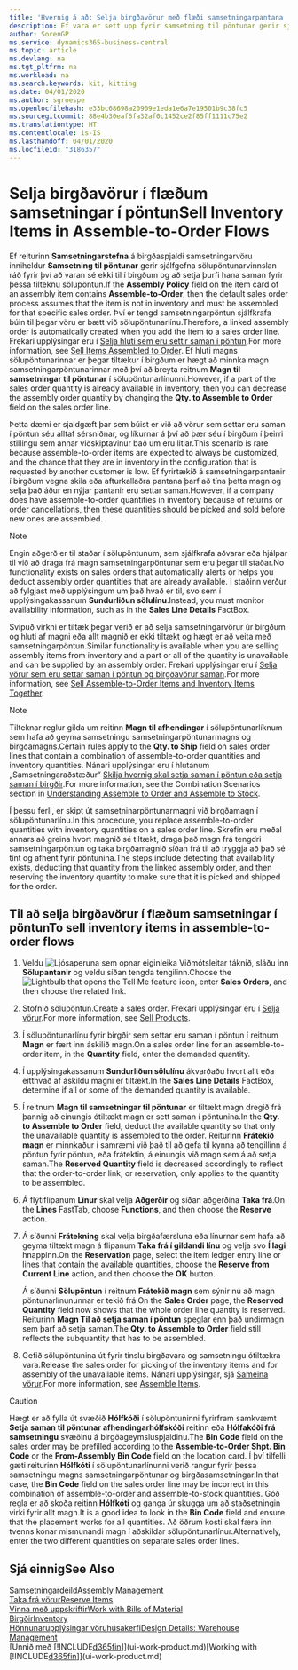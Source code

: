 ```yaml
---
title: 'Hvernig á að: Selja birgðavörur með flæði samsetningarpantana | Microsoft Docs'
description: Ef vara er sett upp fyrir samsetning til pöntunar gerir sjálfgefna sölupöntunarvinnslan ráð fyrir því að varan sé ekki til í birgðum og að setja þurfi hana saman fyrir þessa tilteknu sölupöntun. Því er tengd samsetningarpöntun sjálfkrafa búin til þegar vöru er bætt við sölupöntunarlínu.
author: SorenGP
ms.service: dynamics365-business-central
ms.topic: article
ms.devlang: na
ms.tgt_pltfrm: na
ms.workload: na
ms.search.keywords: kit, kitting
ms.date: 04/01/2020
ms.author: sgroespe
ms.openlocfilehash: e33bc68698a20909e1eda1e6a7e19501b9c38fc5
ms.sourcegitcommit: 88e4b30eaf6fa32af0c1452ce2f85ff1111c75e2
ms.translationtype: HT
ms.contentlocale: is-IS
ms.lasthandoff: 04/01/2020
ms.locfileid: "3186357"
---
```

# <a name="sell-inventory-items-in-assemble-to-order-flows"></a><span data-ttu-id="17c25-104">Selja birgðavörur í flæðum samsetningar í pöntun</span><span class="sxs-lookup"><span data-stu-id="17c25-104">Sell Inventory Items in Assemble-to-Order Flows</span></span>
<span data-ttu-id="17c25-105">Ef reiturinn **Samsetningarstefna** á birgðaspjaldi samsetningarvöru inniheldur **Samsetning til pöntunar** gerir sjálfgefna sölupöntunarvinnslan ráð fyrir því að varan sé ekki til í birgðum og að setja þurfi hana saman fyrir þessa tilteknu sölupöntun.</span><span class="sxs-lookup"><span data-stu-id="17c25-105">If the **Assembly Policy** field on the item card of an assembly item contains **Assemble-to-Order**, then the default sales order process assumes that the item is not in inventory and must be assembled for that specific sales order.</span></span> <span data-ttu-id="17c25-106">Því er tengd samsetningarpöntun sjálfkrafa búin til þegar vöru er bætt við sölupöntunarlínu.</span><span class="sxs-lookup"><span data-stu-id="17c25-106">Therefore, a linked assembly order is automatically created when you add the item to a sales order line.</span></span> <span data-ttu-id="17c25-107">Frekari upplýsingar eru í [Selja hluti sem eru settir saman í pöntun](assembly-how-to-sell-items-assembled-to-order.md).</span><span class="sxs-lookup"><span data-stu-id="17c25-107">For more information, see [Sell Items Assembled to Order](assembly-how-to-sell-items-assembled-to-order.md).</span></span> <span data-ttu-id="17c25-108">Ef hluti magns sölupöntunarinnar er þegar tiltækur í birgðum er hægt að minnka magn samsetningarpöntunarinnar með því að breyta reitnum **Magn til samsetningar til pöntunar** í sölupöntunarlínunni.</span><span class="sxs-lookup"><span data-stu-id="17c25-108">However, if a part of the sales order quantity is already available in inventory, then you can decrease the assembly order quantity by changing the **Qty. to Assemble to Order** field on the sales order line.</span></span>  

<span data-ttu-id="17c25-109">Þetta dæmi er sjaldgæft þar sem búist er við að vörur sem settar eru saman í pöntun séu alltaf sérsniðnar, og líkurnar á því að þær séu í birgðum í þeirri stillingu sem annar viðskiptavinur bað um eru litlar.</span><span class="sxs-lookup"><span data-stu-id="17c25-109">This scenario is rare because assemble-to-order items are expected to always be customized, and the chance that they are in inventory in the configuration that is requested by another customer is low.</span></span> <span data-ttu-id="17c25-110">Ef fyrirtækið á samsetningarpantanir í birgðum vegna skila eða afturkallaðra pantana þarf að tína þetta magn og selja það áður en nýjar pantanir eru settar saman.</span><span class="sxs-lookup"><span data-stu-id="17c25-110">However, if a company does have assemble-to-order quantities in inventory because of returns or order cancellations, then these quantities should be picked and sold before new ones are assembled.</span></span>  

> [!NOTE]  
>  <span data-ttu-id="17c25-111">Engin aðgerð er til staðar í sölupöntunum, sem sjálfkrafa aðvarar eða hjálpar til við að draga frá magn samsetningarpöntunar sem eru þegar til staðar.</span><span class="sxs-lookup"><span data-stu-id="17c25-111">No functionality exists on sales orders that automatically alerts or helps you deduct assembly order quantities that are already available.</span></span> <span data-ttu-id="17c25-112">Í staðinn verður að fylgjast með upplýsingum um það hvað er til, svo sem í upplýsingakassanum **Sundurliðun sölulínu**.</span><span class="sxs-lookup"><span data-stu-id="17c25-112">Instead, you must monitor availability information, such as in the **Sales Line Details** FactBox.</span></span>  

<span data-ttu-id="17c25-113">Svipuð virkni er tiltæk þegar verið er að selja samsetningarvörur úr birgðum og hluti af magni eða allt magnið er ekki tiltækt og hægt er að veita með samsetningarpöntun.</span><span class="sxs-lookup"><span data-stu-id="17c25-113">Similar functionality is available when you are selling assembly items from inventory and a part or all of the quantity is unavailable and can be supplied by an assembly order.</span></span> <span data-ttu-id="17c25-114">Frekari upplýsingar eru í [Selja vörur sem eru settar saman í pöntun og birgðavörur saman](assembly-how-to-sell-assemble-to-order-items-and-inventory-items-together.md).</span><span class="sxs-lookup"><span data-stu-id="17c25-114">For more information, see [Sell Assemble-to-Order Items and Inventory Items Together](assembly-how-to-sell-assemble-to-order-items-and-inventory-items-together.md).</span></span>  

> [!NOTE]  
>  <span data-ttu-id="17c25-115">Tilteknar reglur gilda um reitinn **Magn til afhendingar** í sölupöntunarlíknum sem hafa að geyma samsetningu samsetningarpöntunarmagns og birgðamagns.</span><span class="sxs-lookup"><span data-stu-id="17c25-115">Certain rules apply to the **Qty. to Ship** field on sales order lines that contain a combination of assemble-to-order quantities and inventory quantities.</span></span> <span data-ttu-id="17c25-116">Nánari upplýsingar eru í hlutanum „Samsetningaraðstæður“ [Skilja hvernig skal setja saman í pöntun eða setja saman í birgðir](assembly-assemble-to-order-or-assemble-to-stock.md).</span><span class="sxs-lookup"><span data-stu-id="17c25-116">For more information, see the Combination Scenarios section in [Understanding Assemble to Order and Assemble to Stock](assembly-assemble-to-order-or-assemble-to-stock.md).</span></span>  

<span data-ttu-id="17c25-117">Í þessu ferli, er skipt út samsetninarpöntunarmagni við birgðamagn í sölupöntunarlínu.</span><span class="sxs-lookup"><span data-stu-id="17c25-117">In this procedure, you replace assemble-to-order quantities with inventory quantities on a sales order line.</span></span> <span data-ttu-id="17c25-118">Skrefin eru meðal annars að greina hvort magnið sé tiltækt, draga það magn frá tengdri samsetningarpöntun og taka birgðamagnið síðan frá til að tryggja að það sé tínt og afhent fyrir pöntunina.</span><span class="sxs-lookup"><span data-stu-id="17c25-118">The steps include detecting that availability exists, deducting that quantity from the linked assembly order, and then reserving the inventory quantity to make sure that it is picked and shipped for the order.</span></span>  

## <a name="to-sell-inventory-items-in-assemble-to-order-flows"></a><span data-ttu-id="17c25-119">Til að selja birgðavörur í flæðum samsetningar í pöntun</span><span class="sxs-lookup"><span data-stu-id="17c25-119">To sell inventory items in assemble-to-order flows</span></span>  
1.  <span data-ttu-id="17c25-120">Veldu ![Ljósaperuna sem opnar eiginleika Viðmótsleitar](media/ui-search/search_small.png "Segðu mér hvað þú vilt gera") táknið, sláðu inn **Sölupantanir** og veldu síðan tengda tengilinn.</span><span class="sxs-lookup"><span data-stu-id="17c25-120">Choose the ![Lightbulb that opens the Tell Me feature](media/ui-search/search_small.png "Tell me what you want to do") icon, enter **Sales Orders**, and then choose the related link.</span></span>  
2.  <span data-ttu-id="17c25-121">Stofnið sölupöntun.</span><span class="sxs-lookup"><span data-stu-id="17c25-121">Create a sales order.</span></span> <span data-ttu-id="17c25-122">Frekari upplýsingar eru í [Selja vörur](sales-how-sell-products.md).</span><span class="sxs-lookup"><span data-stu-id="17c25-122">For more information, see [Sell Products](sales-how-sell-products.md).</span></span>  
3.  <span data-ttu-id="17c25-123">Í sölupöntunarlínu fyrir birgðir sem settar eru saman í pöntun í reitnum **Magn** er fært inn áskilið magn.</span><span class="sxs-lookup"><span data-stu-id="17c25-123">On a sales order line for an assemble-to-order item, in the **Quantity** field, enter the demanded quantity.</span></span>  
4.  <span data-ttu-id="17c25-124">Í upplýsingakassanum **Sundurliðun sölulínu** ákvarðaðu hvort allt eða eitthvað af áskildu magni er tiltækt.</span><span class="sxs-lookup"><span data-stu-id="17c25-124">In the **Sales Line Details** FactBox, determine if all or some of the demanded quantity is available.</span></span>  
5.  <span data-ttu-id="17c25-125">Í reitnum **Magn til samsetningar til pöntunar** er tiltækt magn dregið frá þannig að einungis ótiltækt magn er sett saman í pöntunina.</span><span class="sxs-lookup"><span data-stu-id="17c25-125">In the **Qty. to Assemble to Order** field, deduct the available quantity so that only the unavailable quantity is assembled to the order.</span></span> <span data-ttu-id="17c25-126">Reiturinn **Frátekið magn** er minnkaður í samræmi við það til að gefa til kynna að tengillinn á pöntun fyrir pöntun, eða frátektin, á einungis við magn sem á að setja saman.</span><span class="sxs-lookup"><span data-stu-id="17c25-126">The **Reserved Quantity** field is decreased accordingly to reflect that the order-to-order link, or reservation, only applies to the quantity to be assembled.</span></span>  
6.  <span data-ttu-id="17c25-127">Á flýtiflipanum **Línur** skal velja **Aðgerðir** og síðan aðgerðina **Taka frá**.</span><span class="sxs-lookup"><span data-stu-id="17c25-127">On the **Lines** FastTab, choose **Functions**, and then choose the **Reserve** action.</span></span>  
7.  <span data-ttu-id="17c25-128">Á síðunni **Frátekning** skal velja birgðafærsluna eða línurnar sem hafa að geyma tiltækt magn á flipanum **Taka frá í gildandi línu** og velja svo **Í lagi** hnappinn.</span><span class="sxs-lookup"><span data-stu-id="17c25-128">On the **Reservation** page, select the item ledger entry line or lines that contain the available quantities, choose the **Reserve from Current Line** action, and then choose the **OK** button.</span></span>  

    <span data-ttu-id="17c25-129">Á síðunni **Sölupöntun** í reitnum **Frátekið magn** sem sýnir nú að magn pöntunarlínununnar er tekið frá.</span><span class="sxs-lookup"><span data-stu-id="17c25-129">On the **Sales Order** page, the **Reserved Quantity** field now shows that the whole order line quantity is reserved.</span></span> <span data-ttu-id="17c25-130">Reiturinn **Magn Til að setja saman í pöntun** speglar enn það undirmagn sem þarf að setja saman.</span><span class="sxs-lookup"><span data-stu-id="17c25-130">The **Qty. to Assemble to Order** field still reflects the subquantity that has to be assembled.</span></span>  

8.  <span data-ttu-id="17c25-131">Gefið sölupöntunina út fyrir tínslu birgðavara og samsetningu ótiltækra vara.</span><span class="sxs-lookup"><span data-stu-id="17c25-131">Release the sales order for picking of the inventory items and for assembly of the unavailable items.</span></span> <span data-ttu-id="17c25-132">Nánari upplýsingar, sjá [Sameina vörur](assembly-how-to-assemble-items.md).</span><span class="sxs-lookup"><span data-stu-id="17c25-132">For more information, see [Assemble Items](assembly-how-to-assemble-items.md).</span></span>  

> [!CAUTION]  
>  <span data-ttu-id="17c25-133">Hægt er að fylla út svæðið **Hólfkóði** í sölupöntuninni fyrirfram samkvæmt **Setja saman til pöntunar afhendingarhólfskóði** reitinn eða **Hólfakóði frá samsetningu** svæðinu á birgðageymsluspjaldinu.</span><span class="sxs-lookup"><span data-stu-id="17c25-133">The **Bin Code** field on the sales order may be prefilled according to the **Assemble-to-Order Shpt. Bin Code** or the **From-Assembly Bin Code** field on the location card.</span></span> <span data-ttu-id="17c25-134">Í því tilfelli gæti reiturinn **Hólfkóti** í sölupöntunarlínunni verið rangur fyrir þessa samsetningu magns samsetningarpöntunar og birgðasamsetningar.</span><span class="sxs-lookup"><span data-stu-id="17c25-134">In that case, the **Bin Code** field on the sales order line may be incorrect in this combination of assemble-to-order and assemble-to-stock quantities.</span></span> <span data-ttu-id="17c25-135">Góð regla er að skoða reitinn **Hólfkóti** og ganga úr skugga um að staðsetningin virki fyrir allt magn.</span><span class="sxs-lookup"><span data-stu-id="17c25-135">It is a good idea to look in the **Bin Code** field and ensure that the placement works for all quantities.</span></span> <span data-ttu-id="17c25-136">Að öðrum kosti skal færa inn tvenns konar mismunandi magn í aðskildar sölupöntunarlínur.</span><span class="sxs-lookup"><span data-stu-id="17c25-136">Alternatively, enter the two different quantities on separate sales order lines.</span></span>  

## <a name="see-also"></a><span data-ttu-id="17c25-137">Sjá einnig</span><span class="sxs-lookup"><span data-stu-id="17c25-137">See Also</span></span>  
[<span data-ttu-id="17c25-138">Samsetningardeild</span><span class="sxs-lookup"><span data-stu-id="17c25-138">Assembly Management</span></span>](assembly-assemble-items.md)  
[<span data-ttu-id="17c25-139">Taka frá vörur</span><span class="sxs-lookup"><span data-stu-id="17c25-139">Reserve Items</span></span>](inventory-how-to-reserve-items.md)  
[<span data-ttu-id="17c25-140">Vinna með uppskriftir</span><span class="sxs-lookup"><span data-stu-id="17c25-140">Work with Bills of Material</span></span>](inventory-how-work-BOMs.md)  
[<span data-ttu-id="17c25-141">Birgðir</span><span class="sxs-lookup"><span data-stu-id="17c25-141">Inventory</span></span>](inventory-manage-inventory.md)  
[<span data-ttu-id="17c25-142">Hönnunarupplýsingar vöruhúsakerfi</span><span class="sxs-lookup"><span data-stu-id="17c25-142">Design Details: Warehouse Management</span></span>](design-details-warehouse-management.md)  
<span data-ttu-id="17c25-143">[Unnið með [!INCLUDE[d365fin](includes/d365fin_md.md)]](ui-work-product.md)</span><span class="sxs-lookup"><span data-stu-id="17c25-143">[Working with [!INCLUDE[d365fin](includes/d365fin_md.md)]](ui-work-product.md)</span></span>
